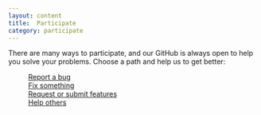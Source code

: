 ```yaml
---
layout: content
title:  Participate
category: participate
---
```



<div class="examples-list-index">
<p>
  There are many ways to participate, and our GitHub is always open to help you solve your problems. Choose a path and help us to get better:
</p>

<dl class="home-get-involved">
  <dd>
    <i class="fa fa-bug"></i>
    <a href="https://github.com/achievecoin/AchieveCoin/issues">Report a bug</a>
  </dd>
  <dd>
    <i class="fa fa-code-fork"></i>
    <a href="https://github.com/achievecoin/AchieveCoin/pulls">Fix something</a>
  </dd>
  <dd>
    <i class="fa fa-paper-plane-o"></i>
    <a href="https://github.com/achievecoin/AchieveCoin/issues">Request or submit features</a>
  </dd>
  <dd>
    <i class="fa fa-support"></i>
    <a href="https://github.com/achievecoin/AchieveCoin/issues?state=open">Help others</a>
  </dd>
</dl>
</div>
